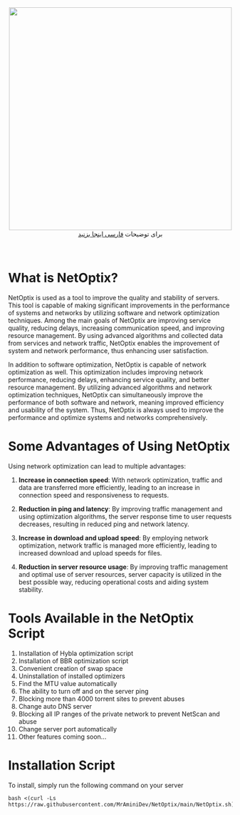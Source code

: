 <div align="center"><img src="https://raw.githubusercontent.com/MrAminiDev/NetOptix/main/demo/NetOptix.JPG" width="500"></div>
<div align="center">
  برای توضیحات <a href="https://github.com/MrAminiDev/NetOptix/blob/main/README-fa.md"> فارسی اینجا بزنید </a>

</div>
<br><br>

# What is NetOptix?
NetOptix is used as a tool to improve the quality and stability of servers. This tool is capable of making significant improvements in the performance of systems and networks by utilizing software and network optimization techniques. Among the main goals of NetOptix are improving service quality, reducing delays, increasing communication speed, and improving resource management. By using advanced algorithms and collected data from services and network traffic, NetOptix enables the improvement of system and network performance, thus enhancing user satisfaction.

In addition to software optimization, NetOptix is capable of network optimization as well. This optimization includes improving network performance, reducing delays, enhancing service quality, and better resource management. By utilizing advanced algorithms and network optimization techniques, NetOptix can simultaneously improve the performance of both software and network, meaning improved efficiency and usability of the system. Thus, NetOptix is always used to improve the performance and optimize systems and networks comprehensively.

# Some Advantages of Using NetOptix
Using network optimization can lead to multiple advantages:

1. **Increase in connection speed**: With network optimization, traffic and data are transferred more efficiently, leading to an increase in connection speed and responsiveness to requests.

2. **Reduction in ping and latency**: By improving traffic management and using optimization algorithms, the server response time to user requests decreases, resulting in reduced ping and network latency.

3. **Increase in download and upload speed**: By employing network optimization, network traffic is managed more efficiently, leading to increased download and upload speeds for files.

4. **Reduction in server resource usage**: By improving traffic management and optimal use of server resources, server capacity is utilized in the best possible way, reducing operational costs and aiding system stability.

# Tools Available in the NetOptix Script
1. Installation of Hybla optimization script
2. Installation of BBR optimization script
3. Convenient creation of swap space
4. Uninstallation of installed optimizers
5. Find the MTU value automatically
6. The ability to turn off and on the server ping
7. Blocking more than 4000 torrent sites to prevent abuses
8. Change auto DNS server
9. Blocking all IP ranges of the private network to prevent NetScan and abuse
10. Change server port automatically
11. Other features coming soon...

# Installation Script
To install, simply run the following command on your server
```
bash <(curl -Ls https://raw.githubusercontent.com/MrAminiDev/NetOptix/main/NetOptix.sh)
```
